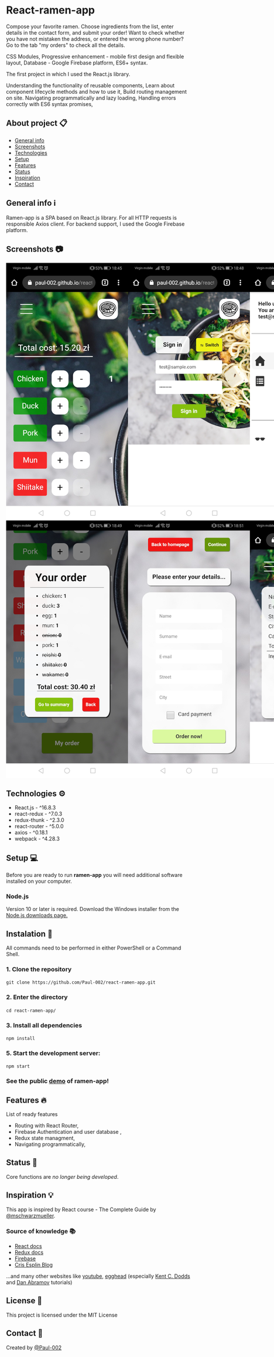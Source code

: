 # React-ramen-app
Compose your favorite ramen. Choose ingredients from the list, enter details in the contact form, and submit your order!
Want to check whether you have not mistaken the address, or entered the wrong phone number? Go to the tab "my orders" to check all the details.


CSS Modules,
Progressive enhancement - mobile first design and flexible layout,
Database - Google Firebase platform,
ES6+ syntax.


The first project in which I used the React.js library.

Understanding the functionality of reusable components,
Learn about component lifecycle methods and how to use it,
Build routing management on site. Navigating programmatically and lazy loading,
Handling errors correctly with ES6 syntax promises,

## About project :clipboard:
* [General info](#general-info)
* [Screenshots](#screenshots)
* [Technologies](#technologies)
* [Setup](#setup)
* [Features](#features)
* [Status](#status)
* [Inspiration](#Inspiration)
* [Contact](#contact)

## General info ℹ️
Ramen-app is a SPA based on React.js library. For all HTTP requests is responsible Axios client. For backend support, I used the Google Firebase platform.

## Screenshots :camera:
<div style="display: flex">
  <img src="./repoImages/menu.jpg">
  <img src="./repoImages/login.jpg">
  <img src="./repoImages/nav.jpg">
</div>
<div style="display: flex">
  <img src="./repoImages/checkout.jpg">
  <img src="./repoImages/form.jpg">
  <img src="./repoImages/orders.jpg">
</div>

## Technologies :gear:
* React.js - ^16.8.3
* react-redux - ^7.0.3
* redux-thunk - ^2.3.0
* react-router - ^5.0.0
* axios - ^0.18.1
* webpack - ^4.28.3

## Setup :computer:
Before you are ready to run **ramen-app** you will need additional software installed on your computer.

### Node.js
Version 10 or later is required. Download the Windows installer from the [Node.js downloads page.](https://nodejs.org/en/download/)

## Instalation :floppy_disk:
All commands need to be performed in either PowerShell or a Command Shell.

### 1. Clone the repository
`git clone https://github.com/Paul-002/react-ramen-app.git`

### 2. Enter the directory
`cd react-ramen-app/`

### 3. Install all dependencies
`npm install`

### 5. Start the development server:
`npm start`

### See the public [demo](https://paul-002.github.io/react-ramen-app/) of ramen-app! 

## Features :fire:
List of ready features
* Routing with React Router,
* Firebase Authentication and user database ,
* Redux state managment,
* Navigating programmatically,

## Status :thinking:
Core functions are _no longer being developed_.

## Inspiration :bulb:
This app is inspired by React course - The Complete Guide by [@mschwarzmueller](https://github.com/mschwarzmueller).

### Source of knowledge :books:
* [React docs](https://en.reactjs.org/docs/getting-started.html)
* [Redux docs](https://redux.js.org/introduction/getting-started)
* [Firebase](https://firebase.google.com/docs/web/setup/)
* [Cris Esplin Blog](https://howtofirebase.com/)

...and many other websites like [youtube](https://www.youtube.com/), [egghead](https://egghead.io/) 
(especially [Kent C. Dodds](https://github.com/kentcdodds) and [Dan Abramov](https://github.com/gaearon) tutorials)

## License :page_facing_up:
This project is licensed under the MIT License

## Contact :wave:
Created by [@Paul-002](https://github.com/Paul-002)
